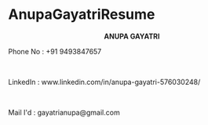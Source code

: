 # AnupaGayatriResume
<p align="center">
  <b>ANUPA GAYATRI</b><br>
</p>
<p align="center">
  <p>Phone No : +91 9493847657</p><br>
  <p>LinkedIn : www.linkedin.com/in/anupa-gayatri-576030248/</p><br>
  <p>Mail I'd : gayatrianupa@gmail.com</p><br>
</p>
